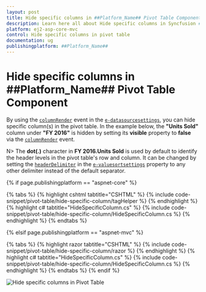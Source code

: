 ```yaml
---
layout: post
title: Hide specific columns in ##Platform_Name## Pivot Table Component
description: Learn here all about Hide specific columns in Syncfusion ##Platform_Name## Pivot Table component of Syncfusion Essential JS 2 and more.
platform: ej2-asp-core-mvc
control: Hide specific columns in pivot table 
documentation: ug
publishingplatform: ##Platform_Name##
---
```


# Hide specific columns in ##Platform_Name## Pivot Table Component

By using the [`columnRender`](https://help.syncfusion.com/cr/aspnetcore-js2/Syncfusion.EJ2.PivotView.PivotViewGridSettings.html#Syncfusion_EJ2_PivotView_PivotViewGridSettings_ColumnRender) event in the [`e-datasourcesettings`](https://help.syncfusion.com/cr/aspnetcore-js2/Syncfusion.EJ2.PivotView.PivotViewDataSourceSettings.html), you can hide specific column(s) in the pivot table. In the example below, the **"Units Sold"** column under **"FY 2016"** is hidden by setting its **visible** property to **false** via the [`columnRender`](https://help.syncfusion.com/cr/aspnetcore-js2/Syncfusion.EJ2.PivotView.PivotViewGridSettings.html#Syncfusion_EJ2_PivotView_PivotViewGridSettings_ColumnRender) event.

N> The **dot(.)** character in **FY 2016.Units Sold** is used by default to identify the header levels in the pivot table's row and column. It can be changed by setting the [`headerDelimiter`](https://help.syncfusion.com/cr/aspnetcore-js2/Syncfusion.EJ2.PivotView.PivotViewValueSortSettings.html#Syncfusion_EJ2_PivotView_PivotViewValueSortSettings_HeaderDelimiter) in the [`e-valuesortsettings`](https://help.syncfusion.com/cr/aspnetcore-js2/Syncfusion.EJ2.PivotView.PivotViewValueSortSettings.html) property to any other delimiter instead of the default separator.

{% if page.publishingplatform == "aspnet-core" %}

{% tabs %}
{% highlight cshtml tabtitle="CSHTML" %}
{% include code-snippet/pivot-table/hide-specific-column/tagHelper %}
{% endhighlight %}
{% highlight c# tabtitle="HideSpecificColumn.cs" %}
{% include code-snippet/pivot-table/hide-specific-column/HideSpecificColumn.cs %}
{% endhighlight %}
{% endtabs %}

{% elsif page.publishingplatform == "aspnet-mvc" %}

{% tabs %}
{% highlight razor tabtitle="CSHTML" %}
{% include code-snippet/pivot-table/hide-specific-column/razor %}
{% endhighlight %}
{% highlight c# tabtitle="HideSpecificColumn.cs" %}
{% include code-snippet/pivot-table/hide-specific-column/HideSpecificColumn.cs %}
{% endhighlight %}
{% endtabs %}
{% endif %}

![Hide specific columns in Pivot Table](../images/hide-specific-column.png)